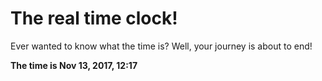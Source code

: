 # The real time clock!

Ever wanted to know what the time is? Well, your journey is about to end!

**The time is Nov 13, 2017, 12:17**